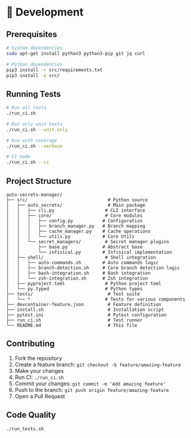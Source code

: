 # 🧪 Development

## Prerequisites

```bash
# System dependencies
sudo apt-get install python3 python3-pip git jq curl

# Python dependencies
pip3 install -r src/requirements.txt
pip3 install -e src/
```

## Running Tests

```bash
# Run all tests
./run_ci.sh

# Run only unit tests
./run_ci.sh --unit-only

# Run with coverage
./run_ci.sh --verbose

# CI mode
./run_ci.sh --ci
```

## Project Structure

```
auto-secrets-manager/
├── src/                              # Python source
│   ├── auto_secrets/                 # Main package
│   │   ├── cli.py                   # CLI interface
│   │   ├── core/                    # Core modules
│   │   │   ├── config.py           # Configuration
│   │   │   ├── branch_manager.py   # Branch mapping
│   │   │   ├── cache_manager.py    # Cache operations
│   │   │   └── utils.py            # Core Utils
│   │   └── secret_managers/         # Secret manager plugins
│   │       ├── base.py             # Abstract base
│   │       └── infisical.py        # Infisical implementation
│   ├── shell/                       # Shell integration
│   │   ├── auto-commands.sh        # Auto commands logic
│   │   ├── branch-detection.sh     # Core branch detection logic
│   │   ├── bash-integration.sh     # Bash integration
│   │   └── zsh-integration.sh      # Zsh integration
│   ├── pyproject.toml               # Python project toml
│   └── py.typed                     # Python types
├── tests/                            # Test suite
│   └── *                            # Tests for various components
├── devcontainer-feature.json         # Feature definition
├── install.sh                        # Installation script
├── pytest.ini                        # Pytest configuration
├── run_ci.sh                         # Test runner
└── README.md                         # This file
```

## Contributing

1. Fork the repository
2. Create a feature branch: `git checkout -b feature/amazing-feature`
3. Make your changes
4. Run CI: `./run_ci.sh`
5. Commit your changes: `git commit -m 'Add amazing feature'`
6. Push to the branch: `git push origin feature/amazing-feature`
7. Open a Pull Request

## Code Quality

```bash
./run_tests.sh
```
